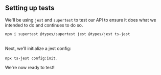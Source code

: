 ## Setting up tests

We'll be using `jest` and `supertest` to test our API to ensure it does what we intended to do and continues to do so.
<br>

`npm i supertest @types/supertest jest @types/jest ts-jest`

<br>
Next, we'll initialize a jest config:
<br>

`npx ts-jest config:init`.

We're now ready to test!
